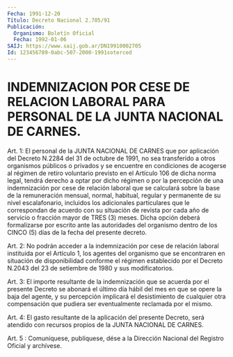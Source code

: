 ```yaml
---
Fecha: 1991-12-20
Título: Decreto Nacional 2.705/91
Publicación:
  Organismo: Boletín Oficial
  Fecha: 1992-01-06
SAIJ: https://www.saij.gob.ar/DN19910002705
Id: 123456789-0abc-507-2000-1991soterced
---
```

# INDEMNIZACION POR CESE DE RELACION LABORAL PARA PERSONAL DE LA JUNTA NACIONAL DE CARNES.

<a id="1"></a>
Art.  1:  El  personal  de la JUNTA NACIONAL DE CARNES que por aplicación del Decreto N.2284  del  31  de  octubre de 1991, no sea transferido a otros organismos públicos o privados  y  se encuentre en   condiciones  de  acogerse  al  régimen  de  retiro  voluntario previsto  en el Artículo 106 de dicha norma legal, tendrá derecho a optar por dicho  régimen  o  por la percepción de una indemnización por cese de relación laboral que  se  calculará sobre la base de la remuneración mensual, normal, habitual,  regular y permanente de su nivel escalafonario, incluidos los adicionales  particulares que le correspondan de acuerdo con su situación de revista  por  cada  año de  servicio  o  fracción  mayor  de  TRES  (3) meses. Dicha opción deberá formalizarse por escrito ante las autoridades  del organismo dentro  de  los  CINCO  (5)  días de la fecha del presente decreto.

<a id="2"></a>
Art.  2:  No  podrán  acceder  a  la indemnización por cese de relación  laboral instituida por el Artículo  1,  los  agentes  del organismo  que   se  encontraren  en  situación  de  disponibilidad conforme el régimen  establecido  por  el  Decreto N.2043 del 23 de setiembre de 1980 y sus modificatorios.

<a id="3"></a>
Art.  3:  El  importe  resultante  de  la indemnización que se acuerda por el presente Decreto se abonará el  último día hábil del mes  en que se opere la baja del agente, y su percepción  implicará el desistimiento  de  cualquier  otra  compensación que pudiera ser eventualmente reclamada por el mismo.

<a id="4"></a>
Art.  4:  El  gasto  resultante  de la aplicación del presente Decreto, será atendido con recursos propios  de  la  JUNTA NACIONAL DE CARNES.

<a id="5"></a>
Art. 5 : Comuníquese, publíquese, dése a la Dirección Nacional del Registro Oficial y archívese.